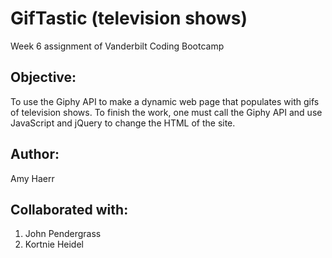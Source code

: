 # GifTastic (television shows)
Week 6 assignment of Vanderbilt Coding Bootcamp

## Objective: 
To use the Giphy API to make a dynamic web page that populates with gifs of television shows. To finish the work, one must call the Giphy API and use JavaScript and jQuery to change the HTML of the site.


## Author:
Amy Haerr

## Collaborated with:
1. John Pendergrass
2. Kortnie Heidel

